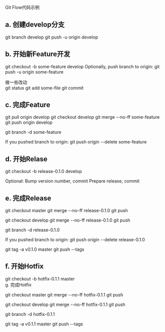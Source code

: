 Git Flow代码示例
## a. 创建develop分支

git branch develop
git push -u origin develop    
## b. 开始新Feature开发

git checkout -b some-feature develop
Optionally, push branch to origin:
git push -u origin some-feature    

做一些改动    
git status
git add some-file
git commit    
## c. 完成Feature

git pull origin develop
git checkout develop
git merge --no-ff some-feature
git push origin develop

git branch -d some-feature

If you pushed branch to origin:
git push origin --delete some-feature    
## d. 开始Relase

git checkout -b release-0.1.0 develop

Optional: Bump version number, commit
Prepare release, commit
## e. 完成Release

git checkout master
git merge --no-ff release-0.1.0
git push

git checkout develop
git merge --no-ff release-0.1.0
git push

git branch -d release-0.1.0

If you pushed branch to origin:
git push origin --delete release-0.1.0   


git tag -a v0.1.0 master
git push --tags
## f. 开始Hotfix

git checkout -b hotfix-0.1.1 master    
g. 完成Hotfix

git checkout master
git merge --no-ff hotfix-0.1.1
git push


git checkout develop
git merge --no-ff hotfix-0.1.1
git push

git branch -d hotfix-0.1.1

git tag -a v0.1.1 master
git push --tags